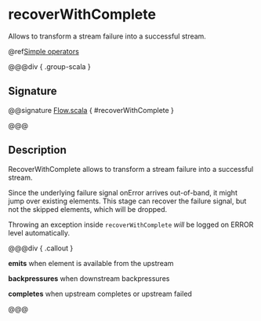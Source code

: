 # recoverWithComplete

Allows to transform a stream failure into a successful stream.

@ref[Simple operators](../index.md#simple-operators)

@@@div { .group-scala }

## Signature

@@signature [Flow.scala](/akka-stream/src/main/scala/akka/stream/scaladsl/Flow.scala) { #recoverWithComplete }

@@@

## Description

RecoverWithComplete allows to transform a stream failure into a successful stream.

Since the underlying failure signal onError arrives out-of-band, it might jump over existing elements.
This stage can recover the failure signal, but not the skipped elements, which will be dropped.

Throwing an exception inside `recoverWithComplete` _will_ be logged on ERROR level automatically.

@@@div { .callout }

**emits** when element is available from the upstream

**backpressures** when downstream backpressures

**completes** when upstream completes or upstream failed

@@@
